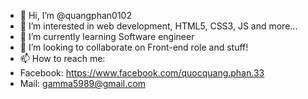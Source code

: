 - 👋 Hi, I’m @quangphan0102
- 👀 I’m interested in web development, HTML5, CSS3, JS and more...
- 🌱 I’m currently learning Software engineer
- 💞️ I’m looking to collaborate on Front-end role and stuff!
- 📫 How to reach me:
- Facebook: https://www.facebook.com/quocquang.phan.33
- Mail: gamma5989@gmail.com

<!---
quangphan0102/quangphan0102 is a ✨ special ✨ repository because its `README.md` (this file) appears on your GitHub profile.
You can click the Preview link to take a look at your changes.
--->
